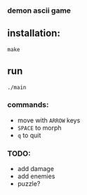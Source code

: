 ### demon ascii game

## installation:
```make```

## run
```./main```

### commands:
* move with `ARROW` keys
* `SPACE` to morph
* `q` to quit

### TODO:
* add damage
* add enemies
* puzzle?
